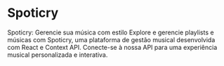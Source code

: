 # Spoticry
Spoticry: Gerencie sua música com estilo  Explore e gerencie playlists e músicas com Spoticry, uma plataforma de gestão musical desenvolvida com React e Context API. Conecte-se à nossa API para uma experiência musical personalizada e interativa.
